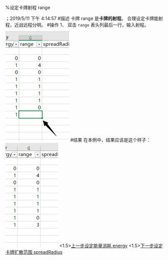 
%设定卡牌射程 range

；2019/5/11 下午 4:14:57
#描述
卡牌 range 是**卡牌的射程**。
合理设定卡牌能射程，近战远程分明。
#操作
1、 双击 `range` 表头列最后一行，输入射程。
![双击输入](cardnormalrange~/Images~/CARDNORMALRANGE1.png)
#结果
在本例中，结果应该是这个样子：
![结果](cardnormalrange~/Images~/CARDNORMALRANGE2.png)
<1.5>[上一步设定能量消耗 energy](CARDNORMALENERGY.html)
<1.5>[下一步设定卡牌扩散范围 spreadRadius](CARDNORMALSPREADRADIUS.html)